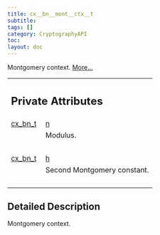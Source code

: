 ```yaml
---
title: cx__bn__mont__ctx__t
subtitle:
tags: []
category: CryptographyAPI
toc:
layout: doc
---
```



<p>Montgomery context.  
 <a href="../cx__bn__mont__ctx__t#details">More...</a></p>
<table class="memberdecls">
<tr class="heading"><td colspan="2"><h2 class="groupheader"><a name="pri-attribs"></a>
Private Attributes</h2></td></tr>
<tr class="memitem:a629b82dbf76ac8095d4fdffaf51790d5"><td class="memItemLeft" align="right" valign="top"><a id="a629b82dbf76ac8095d4fdffaf51790d5"></a>
<a class="el" href="../ox__bn_8h#a3caccc9ce9a31d3cba31ce1de1194d12">cx_bn_t</a>&#160;</td><td class="memItemRight" valign="bottom"><a class="el" href="../cx__bn__mont__ctx__t#a629b82dbf76ac8095d4fdffaf51790d5">n</a></td></tr>
<tr class="memdesc:a629b82dbf76ac8095d4fdffaf51790d5"><td class="mdescLeft">&#160;</td><td class="mdescRight">Modulus. <br /></td></tr>
<tr class="separator:a629b82dbf76ac8095d4fdffaf51790d5"><td class="memSeparator" colspan="2">&#160;</td></tr>
<tr class="memitem:ad0dbbb64d263e80296053b6472c87975"><td class="memItemLeft" align="right" valign="top"><a id="ad0dbbb64d263e80296053b6472c87975"></a>
<a class="el" href="../ox__bn_8h#a3caccc9ce9a31d3cba31ce1de1194d12">cx_bn_t</a>&#160;</td><td class="memItemRight" valign="bottom"><a class="el" href="../cx__bn__mont__ctx__t#ad0dbbb64d263e80296053b6472c87975">h</a></td></tr>
<tr class="memdesc:ad0dbbb64d263e80296053b6472c87975"><td class="mdescLeft">&#160;</td><td class="mdescRight">Second Montgomery constant. <br /></td></tr>
<tr class="separator:ad0dbbb64d263e80296053b6472c87975"><td class="memSeparator" colspan="2">&#160;</td></tr>
</table>
<a name="details" id="details"></a>

## Detailed Description

<div class="textblock"><p>Montgomery context. </p>
